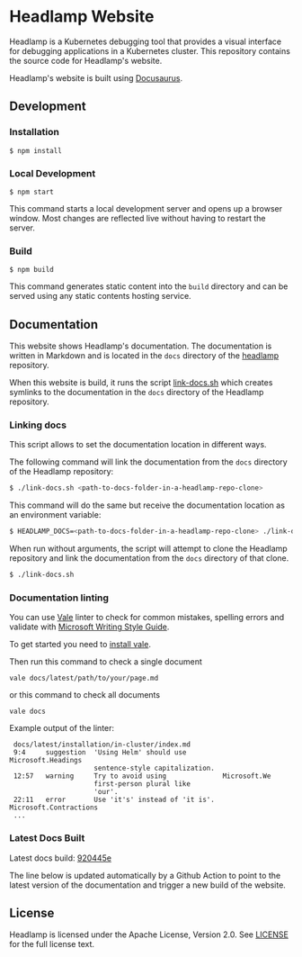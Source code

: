 # Headlamp Website

Headlamp is a Kubernetes debugging tool that provides a visual interface for debugging applications in a Kubernetes cluster. This repository contains the source code for Headlamp's website.

Headlamp's website is built using [Docusaurus](https://docusaurus.io/).

## Development

### Installation

```
$ npm install
```

### Local Development

```
$ npm start
```

This command starts a local development server and opens up a browser window. Most changes are reflected live without having to restart the server.

### Build

```
$ npm build
```

This command generates static content into the `build` directory and can be served using any static contents hosting service.

## Documentation

This website shows Headlamp's documentation. The documentation is written in Markdown and is located in the `docs` directory of the [headlamp](https://github.com/headlamp-k8s/headlamp) repository.

When this website is build, it runs the script [link-docs.sh](./link-docs.sh) which creates symlinks to the documentation in the `docs` directory of the Headlamp repository.

### Linking docs

This script allows to set the documentation location in different ways.

The following command will link the documentation from the `docs` directory of the Headlamp repository:

```sh
$ ./link-docs.sh <path-to-docs-folder-in-a-headlamp-repo-clone>
```

This command will do the same but receive the documentation location as an environment variable:

```sh
$ HEADLAMP_DOCS=<path-to-docs-folder-in-a-headlamp-repo-clone> ./link-docs.sh
```

When run without arguments, the script will attempt to clone the Headlamp repository and link the documentation from the `docs` directory of that clone.

```sh
$ ./link-docs.sh
```

### Documentation linting

You can use [Vale](https://vale.sh/) linter to check for common mistakes, spelling errors and validate with [Microsoft Writing Style Guide](https://learn.microsoft.com/en-us/style-guide/welcome/).

To get started you need to [install vale](https://vale.sh/docs/vale-cli/installation/).

Then run this command to check a single document

```
vale docs/latest/path/to/your/page.md
```

or this command to check all documents

```
vale docs
```

Example output of the linter:

```
 docs/latest/installation/in-cluster/index.md
 9:4     suggestion  'Using Helm' should use         Microsoft.Headings
                     sentence-style capitalization.
 12:57   warning     Try to avoid using              Microsoft.We
                     first-person plural like
                     'our'.
 22:11   error       Use 'it's' instead of 'it is'.  Microsoft.Contractions
 ...
```

### Latest Docs Built

Latest docs build: [920445e](https://github.com/headlamp-k8s/headlamp/commit/920445e2f826e7fd7466a03bf5e58cf7cf714b01)

The line below is updated automatically by a Github Action to point to the latest version of the documentation and trigger a new build of the website.

## License

Headlamp is licensed under the Apache License, Version 2.0. See [LICENSE](./LICENSE) for the full license text.
